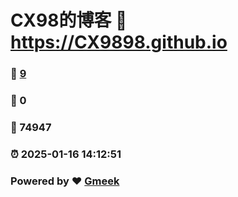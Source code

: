 # CX98的博客 :link: https://CX9898.github.io 
### :page_facing_up: [9](https://CX9898.github.io/tag.html) 
### :speech_balloon: 0 
### :hibiscus: 74947 
### :alarm_clock: 2025-01-16 14:12:51 
### Powered by :heart: [Gmeek](https://github.com/Meekdai/Gmeek)

